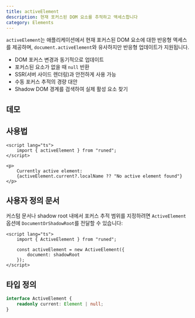 ```yaml
---
title: activeElement
description: 현재 포커스된 DOM 요소를 추적하고 액세스합니다
category: Elements
---
```


<script>
import Demo from '$lib/components/demos/active-element.svelte';
</script>

`activeElement`는 애플리케이션에서 현재 포커스된 DOM 요소에 대한 반응형 액세스를 제공하며,
`document.activeElement`와 유사하지만 반응형 업데이트가 지원됩니다.

- DOM 포커스 변경과 동기적으로 업데이트
- 포커스된 요소가 없을 때 `null` 반환
- SSR(서버 사이드 렌더링)과 안전하게 사용 가능
- 수동 포커스 추적의 경량 대안
- Shadow DOM 경계를 검색하여 실제 활성 요소 찾기

## 데모

<Demo />

## 사용법

```svelte
<script lang="ts">
	import { activeElement } from "runed";
</script>

<p>
	Currently active element:
	{activeElement.current?.localName ?? "No active element found"}
</p>
```

## 사용자 정의 문서

커스텀 문서나 shadow root 내에서 포커스 추적 범위를 지정하려면 `ActiveElement` 옵션에
`DocumentOrShadowRoot`를 전달할 수 있습니다:

```svelte
<script lang="ts">
	import { ActiveElement } from "runed";

	const activeElement = new ActiveElement({
		document: shadowRoot
	});
</script>
```

## 타입 정의

```ts
interface ActiveElement {
	readonly current: Element | null;
}
```
